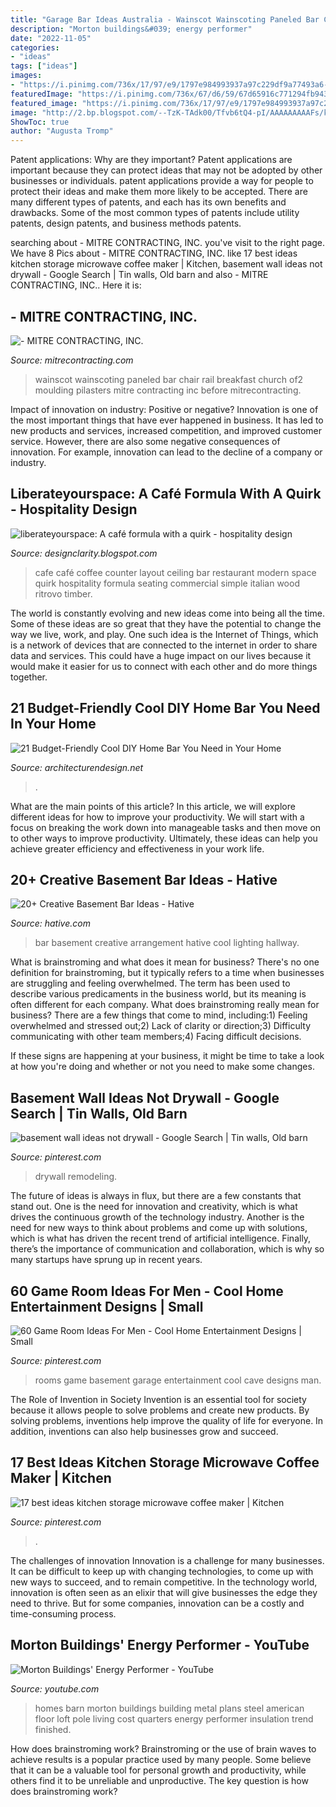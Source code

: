 ```yaml
---
title: "Garage Bar Ideas Australia - Wainscot Wainscoting Paneled Bar Chair Rail Breakfast Church Of2 Moulding Pilasters Mitre Contracting Inc Before Mitrecontracting"
description: "Morton buildings&#039; energy performer"
date: "2022-11-05"
categories:
- "ideas"
tags: ["ideas"]
images:
- "https://i.pinimg.com/736x/17/97/e9/1797e984993937a97c229df9a77493a6--man-cave-garage-theatre-rooms.jpg"
featuredImage: "https://i.pinimg.com/736x/67/d6/59/67d65916c771294fb94348068ffb4fd4.jpg"
featured_image: "https://i.pinimg.com/736x/17/97/e9/1797e984993937a97c229df9a77493a6--man-cave-garage-theatre-rooms.jpg"
image: "http://2.bp.blogspot.com/--TzK-TAdk00/Tfvb6tQ4-pI/AAAAAAAAAFs/kvOCSAmL8lE/s1600/IMG_9994.jpg"
ShowToc: true
author: "Augusta Tromp"
---
```



Patent applications: Why are they important?
Patent applications are important because they can protect ideas that may not be adopted by other businesses or individuals. patent applications provide a way for people to protect their ideas and make them more likely to be accepted. There are many different types of patents, and each has its own benefits and drawbacks. Some of the most common types of patents include utility patents, design patents, and business methods patents.

	

		
searching about - MITRE CONTRACTING, INC. you've visit to the right page. We have 8 Pics about - MITRE CONTRACTING, INC. like 17 best ideas kitchen storage microwave coffee maker | Kitchen, basement wall ideas not drywall - Google Search | Tin walls, Old barn and also - MITRE CONTRACTING, INC.. Here it is:
		
    
## - MITRE CONTRACTING, INC.

<img loading=lazy src="https://www.mitrecontracting.com/images/2008/07/13/7017.jpg" onerror="this.onerror=null;this.src='https://tse3.mm.bing.net/th?id=OIP.5Qv2vG86mMY8EAk9lPtFewHaE6&amp;pid=15.1';" alt="- MITRE CONTRACTING, INC.">

_Source: mitrecontracting.com_

>wainscot wainscoting paneled bar chair rail breakfast church of2 moulding pilasters mitre contracting inc before mitrecontracting. 

	

Impact of innovation on industry: Positive or negative?
Innovation is one of the most important things that have ever happened in business. It has led to new products and services, increased competition, and improved customer service. However, there are also some negative consequences of innovation. For example, innovation can lead to the decline of a company or industry.

    
## Liberateyourspace: A Café Formula With A Quirk - Hospitality Design

<img loading=lazy src="http://2.bp.blogspot.com/--TzK-TAdk00/Tfvb6tQ4-pI/AAAAAAAAAFs/kvOCSAmL8lE/s1600/IMG_9994.jpg" onerror="this.onerror=null;this.src='https://tse1.mm.bing.net/th?id=OIP.WriclgfX1eYbAESEU9QwNwHaLG&amp;pid=15.1';" alt="liberateyourspace: A café formula with a quirk - hospitality design">

_Source: designclarity.blogspot.com_

>cafe café coffee counter layout ceiling bar restaurant modern space quirk hospitality formula seating commercial simple italian wood ritrovo timber. 

	

The world is constantly evolving and new ideas come into being all the time. Some of these ideas are so great that they have the potential to change the way we live, work, and play. One such idea is the Internet of Things, which is a network of devices that are connected to the internet in order to share data and services. This could have a huge impact on our lives because it would make it easier for us to connect with each other and do more things together.

    
## 21 Budget-Friendly Cool DIY Home Bar You Need In Your Home

<img loading=lazy src="https://cdn.architecturendesign.net/wp-content/uploads/2015/04/AD-DIY-Home-Bar-21.jpg" onerror="this.onerror=null;this.src='https://tse3.mm.bing.net/th?id=OIP.XwpHCRQO3F6vSTV4U4J0eQHaJ4&amp;pid=15.1';" alt="21 Budget-Friendly Cool DIY Home Bar You Need in Your Home">

_Source: architecturendesign.net_

>. 

	

What are the main points of this article?
In this article, we will explore different ideas for how to improve your productivity. We will start with a focus on breaking the work down into manageable tasks and then move on to other ways to improve productivity. Ultimately, these ideas can help you achieve greater efficiency and effectiveness in your work life.

    
## 20+ Creative Basement Bar Ideas - Hative

<img loading=lazy src="https://hative.com/wp-content/uploads/2014/05/basement-bar-ideas/13-wall-arrangement.jpg" onerror="this.onerror=null;this.src='https://tse1.mm.bing.net/th?id=OIP.cFNCNa6iVc-TO7xSlDm1QQHaJ3&amp;pid=15.1';" alt="20+ Creative Basement Bar Ideas - Hative">

_Source: hative.com_

>bar basement creative arrangement hative cool lighting hallway. 

	

What is brainstroming and what does it mean for business?
There's no one definition for brainstroming, but it typically refers to a time when businesses are struggling and feeling overwhelmed. The term has been used to describe various predicaments in the business world, but its meaning is often different for each company. 
What does brainstroming really mean for business? There are a few things that come to mind, including:1) Feeling overwhelmed and stressed out;2) Lack of clarity or direction;3) Difficulty communicating with other team members;4) Facing difficult decisions. 

If these signs are happening at your business, it might be time to take a look at how you're doing and whether or not you need to make some changes.

    
## Basement Wall Ideas Not Drywall - Google Search | Tin Walls, Old Barn

<img loading=lazy src="https://i.pinimg.com/736x/09/6f/df/096fdffe08cea3edaa853c6a1df80f75.jpg" onerror="this.onerror=null;this.src='https://tse3.mm.bing.net/th?id=OIP.hcGW6QNhiSp1CUZZLJkR6AHaJ3&amp;pid=15.1';" alt="basement wall ideas not drywall - Google Search | Tin walls, Old barn">

_Source: pinterest.com_

>drywall remodeling. 

	

The future of ideas is always in flux, but there are a few constants that stand out. One is the need for innovation and creativity, which is what drives the continuous growth of the technology industry. Another is the need for new ways to think about problems and come up with solutions, which is what has driven the recent trend of artificial intelligence. Finally, there’s the importance of communication and collaboration, which is why so many startups have sprung up in recent years.

    
## 60 Game Room Ideas For Men - Cool Home Entertainment Designs | Small

<img loading=lazy src="https://i.pinimg.com/736x/17/97/e9/1797e984993937a97c229df9a77493a6--man-cave-garage-theatre-rooms.jpg" onerror="this.onerror=null;this.src='https://tse4.mm.bing.net/th?id=OIP.3WvveiJad6qBLJ9mwOLKpgHaEy&amp;pid=15.1';" alt="60 Game Room Ideas For Men - Cool Home Entertainment Designs | Small">

_Source: pinterest.com_

>rooms game basement garage entertainment cool cave designs man. 

	

The Role of Invention in Society
Invention is an essential tool for society because it allows people to solve problems and create new products. By solving problems, inventions help improve the quality of life for everyone. In addition, inventions can also help businesses grow and succeed.

    
## 17 Best Ideas Kitchen Storage Microwave Coffee Maker | Kitchen

<img loading=lazy src="https://i.pinimg.com/736x/67/d6/59/67d65916c771294fb94348068ffb4fd4.jpg" onerror="this.onerror=null;this.src='https://tse3.mm.bing.net/th?id=OIP.Tl5b_ON0LHrT20UpB_X43AAAAA&amp;pid=15.1';" alt="17 best ideas kitchen storage microwave coffee maker | Kitchen">

_Source: pinterest.com_

>. 

	

The challenges of innovation
Innovation is a challenge for many businesses. It can be difficult to keep up with changing technologies, to come up with new ways to succeed, and to remain competitive. In the technology world, innovation is often seen as an elixir that will give businesses the edge they need to thrive. But for some companies, innovation can be a costly and time-consuming process.

    
## Morton Buildings&#039; Energy Performer - YouTube

<img loading=lazy src="http://i.ytimg.com/vi/mlbBctombI0/maxresdefault.jpg" onerror="this.onerror=null;this.src='https://tse2.mm.bing.net/th?id=OIP.yWr_0t4By2s-I1ls-MqdEgHaEK&amp;pid=15.1';" alt="Morton Buildings&#039; Energy Performer - YouTube">

_Source: youtube.com_

>homes barn morton buildings building metal plans steel american floor loft pole living cost quarters energy performer insulation trend finished. 

	

How does brainstroming work?
Brainstroming or the use of brain waves to achieve results is a popular practice used by many people. Some believe that it can be a valuable tool for personal growth and productivity, while others find it to be unreliable and unproductive. The key question is how does brainstroming work?

